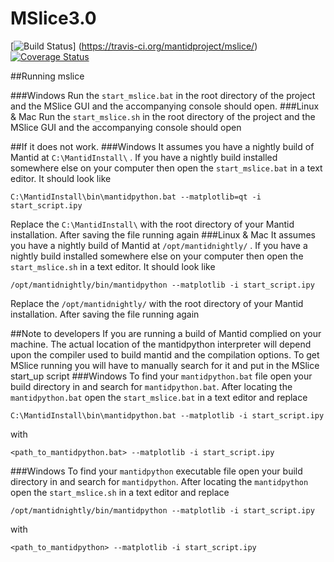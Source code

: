 # MSlice3.0
[![Build Status](https://travis-ci.org/mantidproject/mslice.svg?branch=restructured_code)] (https://travis-ci.org/mantidproject/mslice/)[![Coverage Status](https://coveralls.io/repos/github/mantidproject/mslice/badge.svg?branch=restructured_code)](https://coveralls.io/github/mantidproject/mslice?branch=restructured_code)

##Running mslice

###Windows
Run the `start_mslice.bat` in the root directory of the project and the MSlice GUI and the accompanying console should open.
###Linux & Mac 
Run the `start_mslice.sh` in the root directory of the project and the MSlice GUI and the accompanying console should open

##If it does not work.
###Windows
It assumes you have a nightly build of Mantid at `C:\MantidInstall\` . If you have a nightly build installed somewhere else on your computer then open the `start_mslice.bat` in a text editor. 
It should look like
```
C:\MantidInstall\bin\mantidpython.bat --matplotlib=qt -i start_script.ipy
```
Replace the `C:\MantidInstall\` with the root directory of your Mantid installation. After saving the file running again 
###Linux & Mac
It assumes you have a nightly build of Mantid at `/opt/mantidnightly/` . If you have a nightly build installed somewhere else on your computer then open the `start_mslice.sh` in a text editor. 
It should look like
```
/opt/mantidnightly/bin/mantidpython --matplotlib -i start_script.ipy
```
Replace the `/opt/mantidnightly/` with the root directory of your Mantid installation. After saving the file running again 

##Note to developers
If you are running a build of Mantid complied on your machine. The actual location of the mantidpython interpreter will depend upon the compiler used to build mantid and the compilation options. To get MSlice running you will have to manually search for it and put in the MSlice start_up script
###Windows
To find your `mantidpython.bat` file open your build directory in and search for `mantidpython.bat`. After locating the `mantidpython.bat` open the `start_mslice.bat` in a text editor and replace 
```
C:\MantidInstall\bin\mantidpython.bat --matplotlib -i start_script.ipy
```
with 
```
<path_to_mantidpython.bat> --matplotlib -i start_script.ipy
```
###Windows
To find your `mantidpython` executable file open your build directory in and search for `mantidpython`. After locating the `mantidpython` open the `start_mslice.sh` in a text editor and replace 
```
/opt/mantidnightly/bin/mantidpython --matplotlib -i start_script.ipy
```
with 
```
<path_to_mantidpython> --matplotlib -i start_script.ipy
```